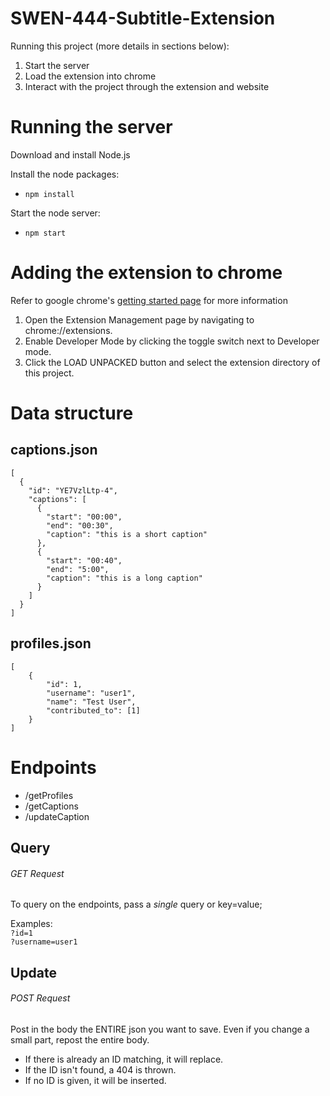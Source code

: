 # SWEN-444-Subtitle-Extension
Running this project (more details in sections below):
1. Start the server
2. Load the extension into chrome
3. Interact with the project through the extension and website

# Running the server
Download and install Node.js  

Install the node packages:
- ```npm install```

Start the node server:
- ```npm start```

# Adding the extension to chrome
Refer to google chrome's [getting started page](https://developer.chrome.com/extensions/getstarted) for more information
1. Open the Extension Management page by navigating to chrome://extensions.
2. Enable Developer Mode by clicking the toggle switch next to Developer mode.
3. Click the LOAD UNPACKED button and select the extension directory of this project.

# Data structure
## captions.json

```
[
  {
    "id": "YE7VzlLtp-4",
    "captions": [
      {
        "start": "00:00",
        "end": "00:30",
        "caption": "this is a short caption"
      },
      {
        "start": "00:40",
        "end": "5:00",
        "caption": "this is a long caption"
      }
    ]
  }
]
```

## profiles.json

```
[
    {
        "id": 1,
        "username": "user1",
        "name": "Test User",
        "contributed_to": [1]
    }
]

```

# Endpoints
- /getProfiles
- /getCaptions
- /updateCaption

## Query
###### GET Request  
To query on the endpoints, pass a *single* query or key=value;

Examples:  
`?id=1`  
`?username=user1`

## Update
###### POST Request
Post in the body the ENTIRE json you want to save. Even if you
change a small part, repost the entire body.  
- If there is already an ID matching, it will replace.  
- If the ID isn't found, a 404 is thrown.  
- If no ID is given, it will be inserted.
